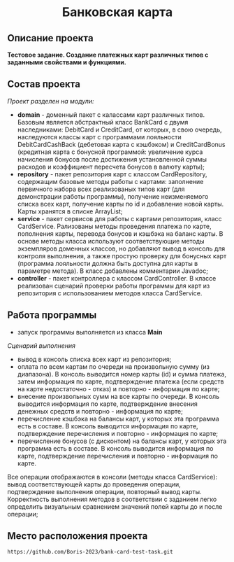 <h1 align="center">Банковская карта</h1>

## Описание проекта
**Тестовое задание. Создание платежных карт различных типов с заданными свойствами и функциями.**
## Состав проекта
*Проект разделен на модули:*
- **domain** - доменный пакет с калассами карт различных типов. Базовым является абстрактный класс BankCard с двумя наследниками: DebitCard и CreditCard, от которых, в свою очередь, наследуются классы карт с программами лояльности DebitCardCashBack (дебетовая карта с кэшбэком) и CreditCardBonus (кредитная карта с бонусной программой: увеличение курса начисления бонусов после достижения установленной суммы расходов и коэффициент пересчета бонусов в валюту карты); 
- **repository** - пакет репозитория карт с классом CardRepository, содержащим базовые методы работы с картами: заполнение первичного набора всех реализованых типов карт (для демонстрации работы программы), получение неизменяемого списка всех карт, получение карты по id и добавление новой карты. Карты хранятся в списке ArrayList;  
- **service** - пакет сервисов для работы с картами репозитория, класс CardService. Рализованы методы проведения платежа по карте, пополнения карты, перевода бонусов и кэшбэка на баланс карты. В основе методы класса используют соответствующие методы экземпляров доменных классов, но добавляют вывод в консоль для контроля выполнения, а также простую проверку для бонусных карт (программа лояльности должна быть доступна для карты в параметре метода). В класс добавлены комментарии Javadoc;    
- **controller** - пакет контроллера с классом CardController. В классе реализован сценарий проверки работы программы для карт из репозитория с использованием методов класса CardService.       
## Работа программы
- запуск программы выполняется из класса **Main**

*Сценарий выполнения*
- вывод в консоль списка всех карт из репозитория;
- оплата по всем картам по очереди на произвольную сумму (из диапазона). В консоль выводится номер карты (id) и сумма платежа, затем информация по карте, подтверждение платежа (если средств на карте недостаточно - отказ) и повторно - информация по карте;
- внесение произвольных сумм на все карты по очереди. В консоль выводится информация по карте, подтверждение внесения денежных средств и повторно - информация по карте;
- перечисление кэшбэка на балансы карт, у которых эта программа есть в составе. В консоль выводится информация по карте, подтверждение перечисления и повторно - информация по карте;
- перечисление бонусов (с дисконтом) на балансы карт, у которых эта программа есть в составе. В консоль выводится информация по карте, подтверждение перечисления и повторно - информация по карте.

Все операции отображаются в консоли (методы класса CardService): вывод соответствующей карты до проведения операции, подтверждение выполнения операции, повторный вывод карты. Корректность выполнения методов в соответствии с заданием легко определить визуальным сравнением значений полей карты до и после операции;

## Место расположения проекта

```
https://github.com/Boris-2023/bank-card-test-task.git
```
